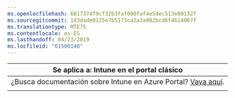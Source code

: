 ```yaml
---
ms.openlocfilehash: 6817374f9cf32b3faf000faf4e54ec513e80132f
ms.sourcegitcommit: 143dade9125e7b5173ca2a3a902bcd6f4b14067f
ms.translationtype: MTE75
ms.contentlocale: es-ES
ms.lasthandoff: 04/23/2019
ms.locfileid: "61500140"
---
```

|                            Se aplica a: Intune en el portal clásico                            |
|------------------------------------------------------------------------------------------------|
| ¿Busca documentación sobre Intune en Azure Portal? [Vaya aquí](/intune/what-is-intune). |
|                                                                                                |

